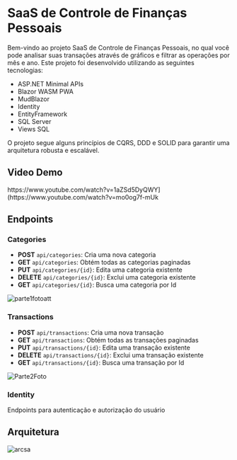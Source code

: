 <body>
    <h1>SaaS de Controle de Finanças Pessoais</h1>
    <p>Bem-vindo ao projeto SaaS de Controle de Finanças Pessoais, no qual você pode analisar suas transações através de gráficos e filtrar as operações por mês e ano. Este projeto foi desenvolvido utilizando as seguintes tecnologias:</p>
    <ul>
        <li>ASP.NET Minimal APIs</li>
        <li>Blazor WASM PWA</li>
        <li>MudBlazor</li>
        <li>Identity</li>
        <li>EntityFramework</li>
        <li>SQL Server</li>
        <li>Views SQL</li>
    </ul>
    <p>O projeto segue alguns princípios de CQRS, DDD e SOLID para garantir uma arquitetura robusta e escalável.</p>

  <h2>Video Demo</h2>
https://www.youtube.com/watch?v=1aZSd5DyQWY](https://www.youtube.com/watch?v=mo0og7f-mUk

   <h2>Endpoints</h2>
    <h3>Categories</h3>
    <ul>
        <li><strong>POST</strong> <code>api/categories</code>: Cria uma nova categoria</li>
        <li><strong>GET</strong> <code>api/categories</code>: Obtém todas as categorias paginadas</li>
        <li><strong>PUT</strong> <code>api/categories/{id}</code>: Edita uma categoria existente</li>
        <li><strong>DELETE</strong> <code>api/categories/{id}</code>: Exclui uma categoria existente</li>
        <li><strong>GET</strong> <code>api/categories/{id}</code>: Busca uma categoria por Id</li>
    </ul>
    

![parte1fotoatt](https://github.com/user-attachments/assets/0201fd9f-3de2-4acd-a430-ee9347cfbc9b)


   <h3>Transactions</h3>
    <ul>
        <li><strong>POST</strong> <code>api/transactions</code>: Cria uma nova transação</li>
        <li><strong>GET</strong> <code>api/transactions</code>: Obtém todas as transações paginadas</li>
        <li><strong>PUT</strong> <code>api/transactions/{id}</code>: Edita uma transação existente</li>
        <li><strong>DELETE</strong> <code>api/transactions/{id}</code>: Exclui uma transação existente</li>
        <li><strong>GET</strong> <code>api/transactions/{id}</code>: Busca uma transação por Id</li>
    </ul>
    
![Parte2Foto](https://github.com/user-attachments/assets/52a3c14d-2cb6-41de-9454-f1540c90744c)

   <h3>Identity</h3>
    <p>Endpoints para autenticação e autorização do usuário</p>
    

   <h2>Arquitetura</h2>
   
  ![arcsa](https://github.com/user-attachments/assets/588d20e7-64a4-44ed-a0d3-835a1cabb647)

</body>
